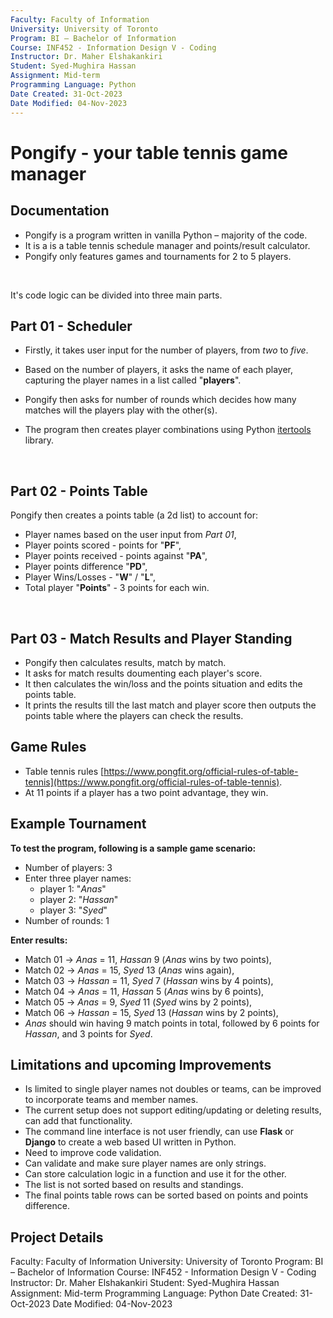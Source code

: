 ```yaml
---
Faculty: Faculty of Information
University: University of Toronto
Program: BI – Bachelor of Information
Course: INF452 - Information Design V - Coding
Instructor: Dr. Maher Elshakankiri
Student: Syed-Mughira Hassan
Assignment: Mid-term
Programming Language: Python
Date Created: 31-Oct-2023
Date Modified: 04-Nov-2023
---
```


# Pongify - your table tennis game manager

## Documentation

- Pongify is a program written in vanilla Python – majority of the code.
- It is a is a table tennis schedule manager and points/result calculator.
- Pongify only features games and tournaments for 2 to 5 players.
<br>

It's code logic can be divided into three main parts.
## Part 01 - Scheduler
- Firstly, it takes user input for the number of players, from *two* to *five*.
- Based on the number of players, it asks the name of each player, capturing the player names in a list called "**players**".

- Pongify then asks for number of rounds which decides how many matches will the players play with the other(s).
- The program then creates player combinations using Python [itertools](https://docs.python.org/3/library/itertools.html) library.
<br>

## Part 02 - Points Table

Pongify then creates a points table (a 2d list) to account for:

- Player names based on the user input from *Part 01*,
- Player points scored - points for "**PF**",
- Player points received - points against "**PA**",
- Player points difference "**PD**",
- Player Wins/Losses - "**W**" / "**L**",
- Total player "**Points**" - 3 points for each win.
<br>

## Part 03 - Match Results and Player Standing

- Pongify then calculates results, match by match.
- It asks for match results doumenting each player's score.
- It then calculates the win/loss and the points situation and edits the points table.
- It prints the results till the last match and player score then outputs the points table where the players can check the results.

## Game Rules

- Table tennis rules [https://www.pongfit.org/official-rules-of-table-tennis](https://www.pongfit.org/official-rules-of-table-tennis).
- At 11 points if a player has a two point advantage, they win.

## Example Tournament

**To test the program, following is a sample game scenario:**

- Number of players: 3
- Enter three player names:
    - player 1: "*Anas*"
    - player 2: "*Hassan*"
    - player 3: "*Syed*"
- Number of rounds: 1

**Enter results:**

- Match 01 -> *Anas* = 11, *Hassan* 9 (*Anas* wins by two points),
- Match 02 -> *Anas* = 15, *Syed* 13 (*Anas* wins again),
- Match 03 -> *Hassan* = 11, *Syed* 7 (*Hassan* wins by 4 points),
- Match 04 -> *Anas* = 11, *Hassan* 5 (*Anas* wins by 6 points),
- Match 05 -> *Anas* = 9, *Syed* 11 (*Syed* wins by 2 points),
- Match 06 -> *Hassan* = 15, *Syed* 13 (*Hassan* wins by 2 points),
- *Anas* should win having 9 match points in total, followed by 6 points for *Hassan*, and 3 points for *Syed*.

## Limitations and upcoming Improvements

- Is limited to single player names not doubles or teams, can be improved to incorporate teams and member names.
- The current setup does not support editing/updating or deleting results, can add that functionality.
- The command line interface is not user friendly, can use **Flask** or **Django** to create a web based UI written in Python.
- Need to improve code validation.
- Can validate and make sure player names are only strings.
- Can store calculation logic in a function and use it for the other.
- The list is not sorted based on results and standings.
- The final points table rows can be sorted based on points and points difference.


## Project Details

Faculty: Faculty of Information
University: University of Toronto
Program: BI – Bachelor of Information
Course: INF452 - Information Design V - Coding
Instructor: Dr. Maher Elshakankiri
Student: Syed-Mughira Hassan
Assignment: Mid-term
Programming Language: Python
Date Created: 31-Oct-2023
Date Modified: 04-Nov-2023